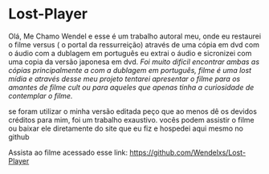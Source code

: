 # Lost-Player
Olá, Me Chamo Wendel e esse é um trabalho autoral meu, onde  eu restaurei o filme versus ( o portal da ressurreição)
através de uma cópia em dvd com o áudio com a dublagem em português eu extrai o áudio
e sicronizei com uma copia da versão japonesa em dvd.
*Foi muito difícil encontrar ambas as cópias principalmente a com a dublagem em português, filme é uma lost mídia  e através desse meu projeto tentarei apresentar o filme para  os amantes de filme cult ou
para aqueles que apenas tinha a curiosidade de contemplar o filme.*

se foram utilizar o minha versão editada peço que ao menos dê os devidos créditos para mim, foi um trabalho exaustivo.
vocês podem assistir o filme ou baixar ele diretamente do site que eu fiz e hospedei aqui mesmo no github

Assista ao filme acessado esse link:
https://github.com/Wendelxs/Lost-Player

